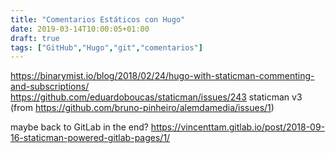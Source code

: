 ```yaml
---
title: "Comentarios Estáticos con Hugo"
date: 2019-03-14T10:00:05+01:00
draft: true
tags: ["GitHub","Hugo","git","comentarios"]
---
```


https://binarymist.io/blog/2018/02/24/hugo-with-staticman-commenting-and-subscriptions/
https://github.com/eduardoboucas/staticman/issues/243 staticman v3
(from https://github.com/bruno-pinheiro/alemdamedia/issues/1)

maybe back to GitLab in the end? https://vincenttam.gitlab.io/post/2018-09-16-staticman-powered-gitlab-pages/1/